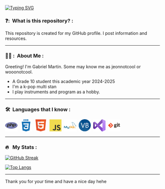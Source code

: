 
<p align="center">
<!--</p><p align="center"><img src="https://github.com/devirent/devirent/blob/main/files/devi-cover.png?raw=true"></p>-->
<p align="center"><img src="https://komarev.com/ghpvc/?username=jeonnotcool&style=flat-square&color=blue" alt=""></p>

[![Typing SVG](https://readme-typing-svg.herokuapp.com?font=Fira+Code&pause=1000&color=19D34C&width=435&lines=%F0%9F%91%8B+%7C+Hello!;%F0%9F%99%8B%E2%80%8D%E2%99%82%EF%B8%8F+%7C+%EC%95%88%EB%85%95%ED%95%98%EC%84%B8%EC%9A%94!;%F0%9F%99%8B%E2%80%8D%E2%99%82%EF%B8%8F%F0%9F%91%8B)](https://git.io/typing-svg)
### ❓: &nbsp;What is this repository? :

This repository is created for my GitHub profile. I post information and resources.

---

### 👨‍💻 : &nbsp;About Me :

Greeting! I'm Gabriel Martin. Some may know me as jeonnotcool or wooonotcool. 
- A Grade 10 student this academic year 2024-2025
- I'm a k-pop multi stan
- I play instruments and program as a hobby.

---

### 🛠 &nbsp;Languages that I know :

<p>
<img src="https://github.com/devicons/devicon/blob/master/icons/php/php-original.svg" title="PHP"  alt="PHP" width="40" height="40"/>&nbsp;
<img src="https://github.com/devicons/devicon/blob/master/icons/css3/css3-plain-wordmark.svg"  title="CSS3" alt="CSS" width="40" height="40"/>&nbsp;
<img src="https://github.com/devicons/devicon/blob/master/icons/html5/html5-original.svg" title="HTML5" alt="HTML" width="40" height="40"/>&nbsp;
<img src="https://github.com/devicons/devicon/blob/master/icons/javascript/javascript-original.svg" title="JavaScript" alt="JavaScript" width="40" height="40"/>&nbsp;
<img src="https://github.com/devicons/devicon/blob/master/icons/mysql/mysql-original-wordmark.svg" title="MySQL"  alt="MySQL" width="40" height="40"/>&nbsp;
<img src="https://github.com/devicons/devicon/blob/master/icons/visualbasic/visualbasic-original.svg" title="Visual Basic" alt="Visual Basic" width="40" height="40"/>&nbsp;
  <img src="https://github.com/devicons/devicon/blob/master/icons/visualstudio/visualstudio-original.svg" title="Visual Studio" alt="Visual Studio" width="40" height="40"/>&nbsp;
<img src="https://github.com/devicons/devicon/blob/master/icons/git/git-original-wordmark.svg" title="Git" alt="Git" width="40" height="40"/>&nbsp;
</p>

---

### 🔥 &nbsp; My Stats :
[![GitHub Streak](http://github-readme-streak-stats.herokuapp.com?user=jeonnotcool&theme=dark&background=000000)](https://git.io/streak-stats)

[![Top Langs](https://github-readme-stats.vercel.app/api/top-langs/?username=jeonnotcool&layout=compact&theme=vision-friendly-dark)](https://github.com/anuraghazra/github-readme-stats)

---

Thank you for your time and have a nice day hehe

